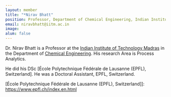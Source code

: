 ```yaml
---
layout: member
title: "*Nirav Bhatt"
position: Professor, Department of Chemical Engineering, Indian Institute of Technology Madras.
email: niravbhatt@iitm.ac.in
image: 
alum: false
---
```

Dr. Nirav Bhatt is a  Professor at the [Indian Institute of Technology Madras] in the Department of [Chemical Engineering].  His research Area is Process Analytics.

He did his DSc [École Polytechnique Fédérale de Lausanne (EPFL), Switzerland]. He was a Doctoral Assistant, EPFL, Switzerland. 


[Indian Institute of Technology Madras]: https://www.iitm.ac.in/
[Chemical Engineering]: https://che.iitm.ac.in/
[École Polytechnique Fédérale de Lausanne (EPFL), Switzerland]]: https://www.epfl.ch/index.en.html